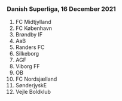 ### Danish Superliga, 16 December 2021

1. FC Midtjylland
2. FC København
3. Brøndby IF
4. AaB
5. Randers FC
6. Silkeborg
7. AGF
8. Viborg FF
9. OB
10. FC Nordsjælland
11. SønderjyskE
12. Vejle Boldklub
